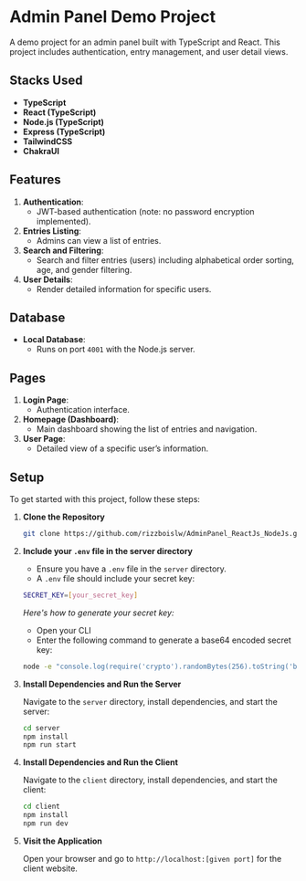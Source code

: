 # Admin Panel Demo Project

A demo project for an admin panel built with TypeScript and React. This project includes authentication, entry management, and user detail views.

## Stacks Used

- **TypeScript**
- **React (TypeScript)**
- **Node.js (TypeScript)**
- **Express (TypeScript)**
- **TailwindCSS**
- **ChakraUI**

## Features

1. **Authentication**: 
   - JWT-based authentication (note: no password encryption implemented).
2. **Entries Listing**: 
   - Admins can view a list of entries.
3. **Search and Filtering**: 
   - Search and filter entries (users) including alphabetical order sorting, age, and gender filtering.
4. **User Details**: 
   - Render detailed information for specific users.

## Database

- **Local Database**: 
  - Runs on port `4001` with the Node.js server.

## Pages

1. **Login Page**: 
   - Authentication interface.
2. **Homepage (Dashboard)**: 
   - Main dashboard showing the list of entries and navigation.
3. **User Page**: 
   - Detailed view of a specific user’s information.

## Setup

To get started with this project, follow these steps:

1. **Clone the Repository**

   ```bash
   git clone https://github.com/rizzboislw/AdminPanel_ReactJs_NodeJs.git
   ```

2. **Include your `.env` file in the server directory**

   - Ensure you have a `.env` file in the `server` directory.
   - A `.env` file should include your secret key:

   ```bash
   SECRET_KEY=[your_secret_key]
   ```

   *Here's how to generate your secret key:*
   - Open your CLI
   - Enter the following command to generate a base64 encoded secret key:

   ```bash
   node -e "console.log(require('crypto').randomBytes(256).toString('base64'));"
   ```

3. **Install Dependencies and Run the Server**

   Navigate to the `server` directory, install dependencies, and start the server:

   ```bash
   cd server
   npm install
   npm run start
   ```

4. **Install Dependencies and Run the Client**

   Navigate to the `client` directory, install dependencies, and start the client:

   ```bash
   cd client
   npm install
   npm run dev
   ```

5. **Visit the Application**

   Open your browser and go to `http://localhost:[given port]` for the client website.

